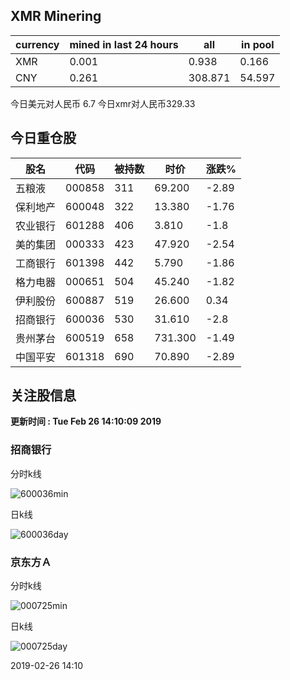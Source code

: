 ## XMR Minering

|currency|mined in last 24 hours|all|in pool|
|---|---|---|---|
|XMR|0.001|0.938|0.166|
|CNY|0.261|308.871|54.597|

今日美元对人民币 6.7	今日xmr对人民币329.33


## 今日重仓股 

|股名|代码|被持数|时价|涨跌%|
|---|---|---|---|---|
|五粮液|000858|311|69.200|-2.89|
|保利地产|600048|322|13.380|-1.76|
|农业银行|601288|406|3.810|-1.8|
|美的集团|000333|423|47.920|-2.54|
|工商银行|601398|442|5.790|-1.86|
|格力电器|000651|504|45.240|-1.82|
|伊利股份|600887|519|26.600|0.34|
|招商银行|600036|530|31.610|-2.8|
|贵州茅台|600519|658|731.300|-1.49|
|中国平安|601318|690|70.890|-2.89|

## 关注股信息
**更新时间 : Tue Feb 26 14:10:09 2019**
### 招商银行 
分时k线

![600036min](http://image.sinajs.cn/newchart/min/n/sh600036.gif)

日k线

![600036day](http://image.sinajs.cn/newchart/daily/n/sh600036.gif)

### 京东方Ａ 
分时k线

![000725min](http://image.sinajs.cn/newchart/min/n/sz000725.gif)

日k线

![000725day](http://image.sinajs.cn/newchart/daily/n/sz000725.gif)

2019-02-26 14:10